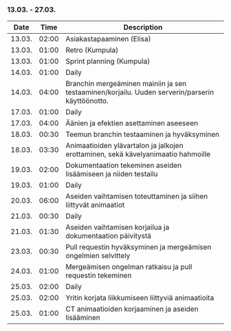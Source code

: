 ### 13.03. - 27.03.

| Date   | Time  | Description     |
| ------ | ----- | --------------- |
| 13.03. | 02:00 | Asiakastapaaminen (Elisa) |
| 13.03. | 01:00 | Retro (Kumpula) |
| 13.03. | 01:00 | Sprint planning (Kumpula) |
| 14.03. | 01:00 | Daily |
| 14.03. | 04:00 | Branchin mergeäminen mainiin ja sen testaaminen/korjailu. Uuden serverin/parserin käyttöönotto. |
| 17.03. | 01:00 | Daily |
| 17.03. | 04:00 | Äänien ja efektien asettaminen aseeseen |
| 18.03. | 00:30 | Teemun branchin testaaminen ja hyväksyminen |
| 18.03. | 03:30 | Animaatioiden ylävartalon ja jalkojen erottaminen, sekä kävelyanimaatio hahmoille |
| 19.03. | 02:00 | Dokumentaation tekeminen aseiden lisäämiseen ja niiden testailu |
| 19.03. | 01:00 | Daily |
| 20.03. | 06:00 | Aseiden vaihtamisen toteuttaminen ja siihen liittyvät animaatiot |
| 21.03. | 00:30 | Daily |
| 21.03. | 01:30 | Aseiden vaihtamisen korjailua ja dokumentaation päivitystä |
| 23.03. | 00:30 | Pull requestin hyväksyminen ja mergeämisen ongelmien selvittely |
| 24.03. | 01:00 | Mergeämisen ongelman ratkaisu ja pull requestin tekeminen |
| 25.03. | 02:00 | Daily |
| 25.03. | 02:00 | Yritin korjata liikkumiseen liittyviä animaatioita |
| 25.03. | 01:00 | CT animaatioiden korjaaminen ja aseiden lisääminen |

